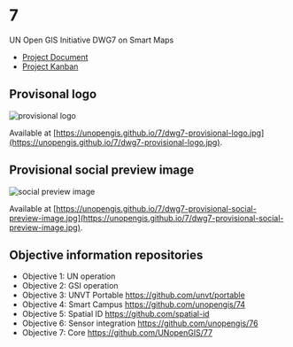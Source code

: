 # 7

UN Open GIS Initiative DWG7 on Smart Maps

- [Project Document](https://github.com/UNopenGIS/7/wiki/Project-Document)
- [Project Kanban](https://github.com/orgs/UNopenGIS/projects/1/views/1)

## Provisonal logo

![provisional logo](https://unopengis.github.io/7/dwg7-provisional-logo.jpg)

Available at [https://unopengis.github.io/7/dwg7-provisional-logo.jpg](https://unopengis.github.io/7/dwg7-provisional-logo.jpg).

## Provisional social preview image

![social preview image](https://unopengis.github.io/7/dwg7-provisional-social-preview-image.jpg)

Available at [https://unopengis.github.io/7/dwg7-provisional-social-preview-image.jpg](https://unopengis.github.io/7/dwg7-provisional-social-preview-image.jpg).

## Objective information repositories

- Objective 1: UN operation
- Objective 2: GSI operation
- Objective 3: UNVT Portable https://github.com/unvt/portable
- Objective 4: Smart Campus https://github.com/unopengis/74
- Objective 5: Spatial ID https://github.com/spatial-id
- Objective 6: Sensor integration https://github.com/unopengis/76
- Objective 7: Core https://github.com/UNopenGIS/77
